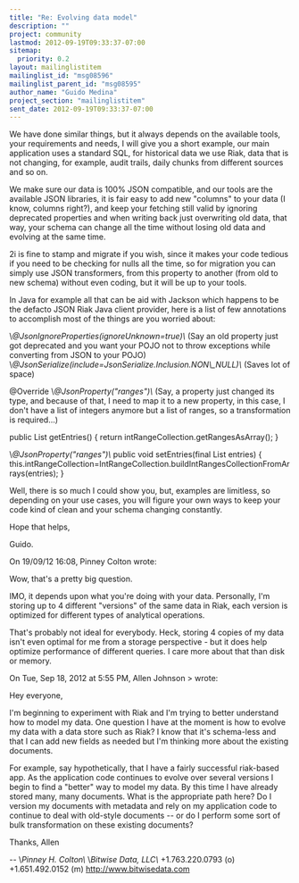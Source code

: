 ```yaml
---
title: "Re: Evolving data model"
description: ""
project: community
lastmod: 2012-09-19T09:33:37-07:00
sitemap:
  priority: 0.2
layout: mailinglistitem
mailinglist_id: "msg08596"
mailinglist_parent_id: "msg08595"
author_name: "Guido Medina"
project_section: "mailinglistitem"
sent_date: 2012-09-19T09:33:37-07:00
---
```



We have done similar things, but it always depends on the available 
tools, your requirements and needs, I will give you a short example, our 
main application uses a standard SQL, for historical data we use Riak, 
data that is not changing, for example, audit trails, daily chunks from 
different sources and so on.


We make sure our data is 100% JSON compatible, and our tools are the 
available JSON libraries, it is fair easy to add new "columns" to your 
data (I know, columns right?), and keep your fetching still valid by 
ignoring deprecated properties and when writing back just overwriting 
old data, that way, your schema can change all the time without losing 
old data and evolving at the same time.


2i is fine to stamp and migrate if you wish, since it makes your code 
tedious if you need to be checking for nulls all the time, so for 
migration you can simply use JSON transformers, from this property to 
another (from old to new schema) without even coding, but it will be up 
to your tools.


In Java for example all that can be aid with Jackson which happens to be 
the defacto JSON Riak Java client provider, here is a list of few 
annotations to accomplish most of the things are you worried about:

\\*@JsonIgnoreProperties(ignoreUnknown=true)\\* (Say an old property just 
got deprecated and you want your POJO not to throw exceptions while 
converting from JSON to your POJO)
\\*@JsonSerialize(include=JsonSerialize.Inclusion.NON\\_NULL)\\* (Saves lot of 
space)

 @Override
\\*@JsonProperty("ranges")\\* (Say, a property just changed its type, and 
because of that, I need to map it to a new property, in this case, I 
don't have a list of integers anymore but a list of ranges, so a 
transformation is required...)

 public List getEntries()
 {
 return intRangeCollection.getRangesAsArray();
 }

\\*@JsonProperty("ranges")\\*
 public void setEntries(final List entries)
 {
this.intRangeCollection=IntRangeCollection.buildIntRangesCollectionFromArrays(entries);
 }

Well, there is so much I could show you, but, examples are limitless, so 
depending on your use cases, you will figure your own ways to keep your 
code kind of clean and your schema changing constantly.


Hope that helps,

Guido.

On 19/09/12 16:08, Pinney Colton wrote:

Wow, that's a pretty big question.

IMO, it depends upon what you're doing with your data. Personally, 
I'm storing up to 4 different "versions" of the same data in Riak, 
each version is optimized for different types of analytical operations.


That's probably not ideal for everybody. Heck, storing 4 copies of my 
data isn't even optimal for me from a storage perspective - but it 
does help optimize performance of different queries. I care more 
about that than disk or memory.


On Tue, Sep 18, 2012 at 5:55 PM, Allen Johnson &gt; wrote:


 Hey everyone,

 I'm beginning to experiment with Riak and I'm trying to better
 understand how to model my data. One question I have at the moment is
 how to evolve my data with a data store such as Riak? I know that
 it's schema-less and that I can add new fields as needed but I'm
 thinking more about the existing documents.

 For example, say hypothetically, that I have a fairly successful
 riak-based app. As the application code continues to evolve over
 several versions I begin to find a "better" way to model my data. By
 this time I have already stored many, many documents. What is the
 appropriate path here? Do I version my documents with metadata and
 rely on my application code to continue to deal with old-style
 documents -- or do I perform some sort of bulk transformation on these
 existing documents?

 Thanks,
 Allen


--
\\*Pinney H. Colton\\*
\\*Bitwise Data, LLC\\*
+1.763.220.0793 (o)
+1.651.492.0152 (m)
http://www.bitwisedata.com

